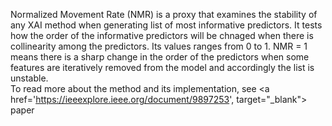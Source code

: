 Normalized Movement Rate (NMR) is a proxy that examines the stability of any XAI method when generating list of most informative predictors. It tests how the order of the informative predictors will be chnaged when there is collinearity among the predictors. Its values ranges from 0 to 1. NMR = 1 means there is a sharp change in the order of the predictors when some features are iteratively removed from the model and accordingly the list is unstable.<br>
To read more about the method and its implementation, see <a href='https://ieeexplore.ieee.org/document/9897253', target="_blank"> paper</a>
